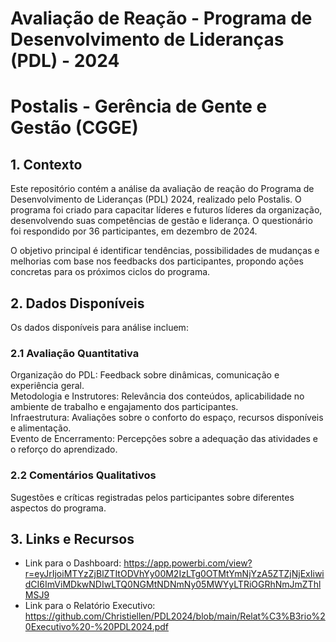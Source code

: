 # Avaliação de Reação - Programa de Desenvolvimento de Lideranças (PDL) - 2024

# Postalis - Gerência de Gente e Gestão (CGGE)

## 1. Contexto
Este repositório contém a análise da avaliação de reação do Programa de Desenvolvimento de Lideranças (PDL) 2024, realizado pelo Postalis. O programa foi criado para capacitar líderes e futuros líderes da organização, desenvolvendo suas competências de gestão e liderança. O questionário foi respondido por 36 participantes, em dezembro de 2024.

O objetivo principal é identificar tendências, possibilidades de mudanças e melhorias com base nos feedbacks dos participantes, propondo ações concretas para os próximos ciclos do programa.<br>

## 2. Dados Disponíveis
Os dados disponíveis para análise incluem:
### 2.1 Avaliação Quantitativa
Organização do PDL: Feedback sobre dinâmicas, comunicação e experiência geral.<br>
Metodologia e Instrutores: Relevância dos conteúdos, aplicabilidade no ambiente de trabalho e engajamento dos participantes.<br>
Infraestrutura: Avaliações sobre o conforto do espaço, recursos disponíveis e alimentação.<br>
Evento de Encerramento: Percepções sobre a adequação das atividades e o reforço do aprendizado.<br>
### 2.2 Comentários Qualitativos
Sugestões e críticas registradas pelos participantes sobre diferentes aspectos do programa.<br>

## 3. Links e Recursos
- Link para o Dashboard: https://app.powerbi.com/view?r=eyJrIjoiMTYzZjBlZTItODVhYy00M2IzLTg0OTMtYmNjYzA5ZTZjNjExIiwidCI6ImViMDkwNDIwLTQ0NGMtNDNmNy05MWYyLTRiOGRhNmJmZThlMSJ9
- Link para o Relatório Executivo: https://github.com/Christiellen/PDL2024/blob/main/Relat%C3%B3rio%20Executivo%20-%20PDL2024.pdf

